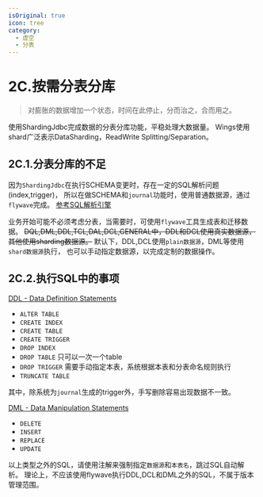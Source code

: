 ```yaml
---
isOriginal: true
icon: tree
category:
  - 虚空
  - 分表
---
```


# 2C.按需分表分库

> 对膨胀的数据增加一个状态，时间在此停止，分而治之，合而用之。

使用ShardingJdbc完成数据的分表分库功能，平稳处理大数据量。
Wings使用shard广泛表示DataSharding，ReadWrite Splitting/Separation。

## 2C.1.分表分库的不足

因为`ShardingJdbc`在执行SCHEMA变更时，存在一定的SQL解析问题(index,trigger)，
所以在做SCHEMA和`journal`功能时，使用普通数据源，通过`flywave`完成。
[参考SQL解析引擎](https://shardingsphere.apache.org/document/current/cn/features/sharding/principle/parse/)

业务开始可能不必须考虑分表，当需要时，可使用`flywave`工具生成表和迁移数据。
~~DQL,DML,DDL,TCL,DAL,DCL,GENERAL中，DDL和DCL使用真实数据源，其他使用sharding数据源。~~
默认下，DDL,DCL使用`plain数据源`，DML等使用`shard数据源`执行，
也可以手动指定数据源，以完成定制的数据操作。

## 2C.2.执行SQL中的事项

[DDL - Data Definition Statements](https://dev.mysql.com/doc/refman/8.0/en/sql-syntax-data-definition.html)

* `ALTER TABLE`
* `CREATE INDEX`
* `CREATE TABLE`
* `CREATE TRIGGER`
* `DROP INDEX`
* `DROP TABLE` 只可以一次一个table
* `DROP TRIGGER` 需要手动指定本表，系统根据本表和分表命名规则执行
* `TRUNCATE TABLE`

 其中，除系统为`journal`生成的trigger外，手写删除容易出现数据不一致。
  
[DML - Data Manipulation Statements](https://dev.mysql.com/doc/refman/8.0/en/sql-syntax-data-manipulation.html)

* `DELETE`
* `INSERT`
* `REPLACE`
* `UPDATE`

以上类型之外的SQL，请使用注解来强制指定`数据源`和`本表名`，跳过SQL自动解析。
理论上，不应该使用flywave执行DDL,DCL和DML之外的SQL，不属于版本管理范围。
